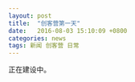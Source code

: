 ```yaml
---
layout: post
title:  "创客营第一天"
date:   2016-08-03 15:10:09 +0800
categories: news
tags: 新闻 创客营 日常
---
```


正在建设中。
